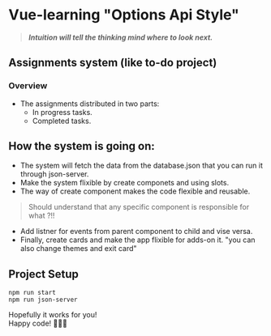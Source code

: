# Vue-learning "Options Api Style"
> ***Intuition will tell the thinking mind where to look next.***

## Assignments system (like to-do project)  

### **Overview**
  - The assignments distributed in two parts:
    - In progress tasks.
    - Completed tasks.
  

## How the system is going on:
- The system will fetch the data from the database.json that you can run it through json-server.
- Make the system flixible by create componets and using slots.
- The way of create component makes the code flexible and reusable. 
> Should understand that any specific component is responsible for what ?!!
- Add listner for events from parent component to child and vise versa.
- Finally, create cards and make the app flixible for adds-on it. "you can also change themes and exit card"

## Project Setup

```
npm run start
npm run json-server
```
Hopefully it works for you!<br />
Happy code! :man_technologist::fire:
